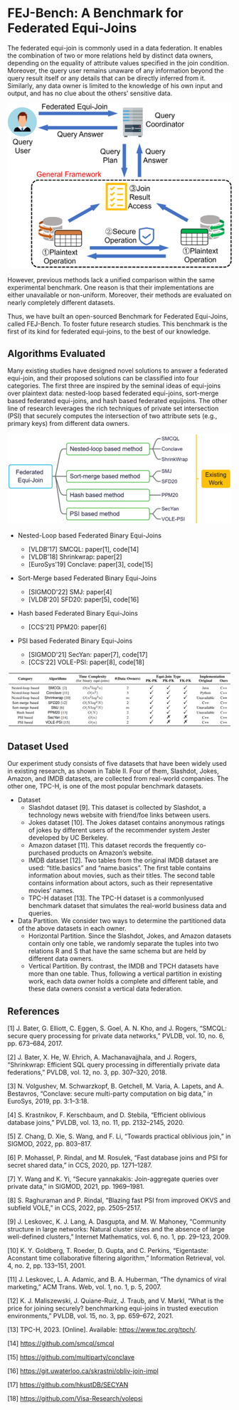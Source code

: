 # FEJ-Bench: A Benchmark for Federated Equi-Joins

The federated equi-join is commonly used in a data federation. It enables the combination of two or more relations held by distinct data owners, depending on the equality of attribute values specified in the join condition. Moreover, the query user remains unaware of any information beyond the query result itself or any details that can be directly inferred from it. Similarly, any data owner is limited to the knowledge of his own input and output, and has no clue about the others’ sensitive data.

<p align="center">
  <img src="https://github.com/BUAA-BDA/Hufu-FedJoin-Benchmark/blob/main/Resources/framework.png" />
</p>

However, previous methods lack a unified comparison within the same experimental benchmark. One reason is that their implementations are either unavailable or non-uniform. Moreover, their methods are evaluated on nearly completely different datasets.

Thus, we have built an open-sourced Benchmark for Federated Equi-Joins, called FEJ-Bench. To foster future research studies. This benchmark is the first of its kind for federated equi-joins, to the best of our knowledge.



## Algorithms Evaluated

Many existing studies have designed novel solutions to answer a federated equi-join, and their proposed solutions can be classified into four categories. The first three are inspired by the seminal ideas of equi-joins over plaintext data: nested-loop based federated equi-joins, sort-merge based federated equi-joins, and hash based federated equijoins. The other line of research leverages the rich techniques of private set intersection (PSI) that securely computes the intersection of two attribute sets (e.g., primary keys) from different data owners.

<p align="center">
  <img src="https://github.com/BUAA-BDA/Hufu-FedJoin-Benchmark/blob/main/Resources/taxonomy2.png" />
</p>

* Nested-Loop based Federated Binary Equi-Joins
  * [VLDB'17] SMCQL: paper[1], code[14]
  * [VLDB'18] Shrinkwrap: paper[2]
  * [EuroSys'19] Conclave: paper[3], code[15]

* Sort-Merge based Federated Binary Equi-Joins
  * [SIGMOD'22] SMJ: paper[4]
  * [VLDB'20] SFD20: paper[5], code[16]

* Hash based Federated Binary Equi-Joins
  * [CCS'21] PPM20: paper[6]

* PSI based Federated Binary Equi-Joins
  * [SIGMOD'21] SecYan: paper[7], code[17]
  * [CCS'22] VOLE-PSI: paper[8], code[18]

<p align="center">
  <img src="https://github.com/BUAA-BDA/Hufu-FedJoin-Benchmark/blob/main/Resources/alg-cmp.png" />
</p>


## Dataset Used

Our experiment study consists of five datasets that have been widely used in existing research, as shown in Table II. Four of them, Slashdot, Jokes, Amazon, and IMDB datasets, are collected from real-world companies. The other one, TPC-H, is one of the most popular benchmark datasets.
* Dataset
  * Slashdot dataset [9]. This dataset is collected by Slashdot, a technology news website with friend/foe links between users.
  * Jokes dataset [10]. The Jokes dataset contains anonymous ratings of jokes by different users of the recommender system Jester developed by UC Berkeley.
  * Amazon dataset [11]. This dataset records the frequently co-purchased products on Amazon’s website.
  * IMDB dataset [12]. Two tables from the original IMDB dataset are used: “title.basics” and “name.basics”. The first table contains information about movies, such as their titles. The second table contains information about actors, such as their representative movies’ names.
  * TPC-H dataset [13]. The TPC-H dataset is a commonlyused benchmark dataset that simulates the real-world business data and queries.
* Data Partition. We consider two ways to determine the partitioned data of the above datasets in each owner.
    * Horizontal Partition. Since the Slashdot, Jokes, and Amazon datasets contain only one table, we randomly separate the tuples into two relations R and S that have the same schema but are held by different data owners.
    * Vertical Partition. By contrast, the IMDB and TPCH datasets have more than one table. Thus, following a vertical partition in existing work, each data owner holds a complete and different table, and these data owners consist a vertical data federation.  

## References

[1] J. Bater, G. Elliott, C. Eggen, S. Goel, A. N. Kho, and J. Rogers, “SMCQL: secure query processing for private data networks,” PVLDB, vol. 10, no. 6, pp. 673–684, 2017.

[2] J. Bater, X. He, W. Ehrich, A. Machanavajjhala, and J. Rogers, “Shrinkwrap: Efficient SQL query processing in differentially private
data federations,” PVLDB, vol. 12, no. 3, pp. 307–320, 2018.

[3] N. Volgushev, M. Schwarzkopf, B. Getchell, M. Varia, A. Lapets, and A. Bestavros, “Conclave: secure multi-party computation on big data,” in EuroSys, 2019, pp. 3:1–3:18.

[4] S. Krastnikov, F. Kerschbaum, and D. Stebila, “Efficient oblivious database joins,” PVLDB, vol. 13, no. 11, pp. 2132–2145, 2020.

[5] Z. Chang, D. Xie, S. Wang, and F. Li, “Towards practical oblivious join,” in SIGMOD, 2022, pp. 803–817.

[6] P. Mohassel, P. Rindal, and M. Rosulek, “Fast database joins and PSI for secret shared data,” in CCS, 2020, pp. 1271–1287.

[7] Y. Wang and K. Yi, “Secure yannakakis: Join-aggregate queries over private data,” in SIGMOD, 2021, pp. 1969–1981.

[8] S. Raghuraman and P. Rindal, “Blazing fast PSI from improved OKVS and subfield VOLE,” in CCS, 2022, pp. 2505–2517.

[9] J. Leskovec, K. J. Lang, A. Dasgupta, and M. W. Mahoney, “Community structure in large networks: Natural cluster sizes and the absence of large well-defined clusters,” Internet Mathematics, vol. 6, no. 1, pp. 29–123, 2009.

[10] K. Y. Goldberg, T. Roeder, D. Gupta, and C. Perkins, “Eigentaste: Aconstant time collaborative filtering algorithm,” Information Retrieval, vol. 4, no. 2, pp. 133–151, 2001.

[11] J. Leskovec, L. A. Adamic, and B. A. Huberman, “The dynamics of viral marketing,” ACM Trans. Web, vol. 1, no. 1, p. 5, 2007.

[12] K. J. Maliszewski, J. Quiane-Ruiz, J. Traub, and V. Markl, “What is the price for joining securely? benchmarking equi-joins in trusted execution environments,” PVLDB, vol. 15, no. 3, pp. 659–672, 2021.

[13] TPC-H, 2023. [Online]. Available: https://www.tpc.org/tpch/.

[14] https://github.com/smcql/smcql

[15] https://github.com/multiparty/conclave

[16] https://git.uwaterloo.ca/skrastni/obliv-join-impl

[17] https://github.com/hkustDB/SECYAN

[18] https://github.com/Visa-Research/volepsi
